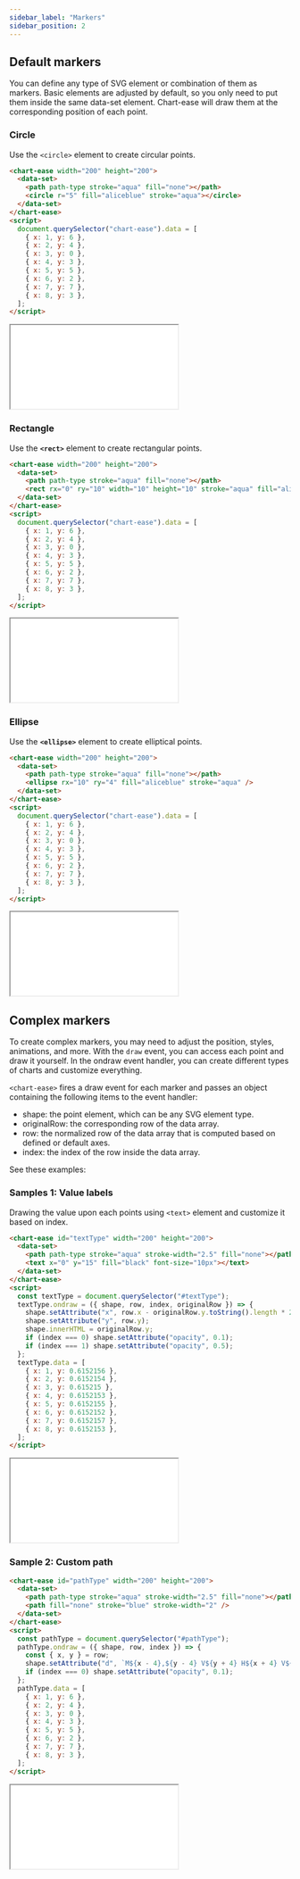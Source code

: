 ```yaml
---
sidebar_label: "Markers"
sidebar_position: 2
---
```


## Default markers

You can define any type of SVG element or combination of them as markers. Basic elements are adjusted by default, so you only need to put them inside the same data-set element. Chart-ease will draw them at the corresponding position of each point.

### Circle

Use the `<circle>` element to create circular points.

```html
<chart-ease width="200" height="200">
  <data-set>
    <path path-type stroke="aqua" fill="none"></path>
    <circle r="5" fill="aliceblue" stroke="aqua"></circle>
  </data-set>
</chart-ease>
<script>
  document.querySelector("chart-ease").data = [
    { x: 1, y: 6 },
    { x: 2, y: 4 },
    { x: 3, y: 0 },
    { x: 4, y: 3 },
    { x: 5, y: 5 },
    { x: 6, y: 2 },
    { x: 7, y: 7 },
    { x: 8, y: 3 },
  ];
</script>
```

<iframe src="/samples/markers/circle.html" style={{ width: '250px', height: '250px' }}></iframe>

### Rectangle

Use the **`<rect>`** element to create rectangular points.

```html
<chart-ease width="200" height="200">
  <data-set>
    <path path-type stroke="aqua" fill="none"></path>
    <rect rx="0" ry="10" width="10" height="10" stroke="aqua" fill="aliceblue" />
  </data-set>
</chart-ease>
<script>
  document.querySelector("chart-ease").data = [
    { x: 1, y: 6 },
    { x: 2, y: 4 },
    { x: 3, y: 0 },
    { x: 4, y: 3 },
    { x: 5, y: 5 },
    { x: 6, y: 2 },
    { x: 7, y: 7 },
    { x: 8, y: 3 },
  ];
</script>
```

<iframe src="/samples/markers/rectangle.html" style={{ width: '250px', height: '250px' }}></iframe>

### Ellipse

Use the **`<ellipse>`** element to create elliptical points.

```html
<chart-ease width="200" height="200">
  <data-set>
    <path path-type stroke="aqua" fill="none"></path>
    <ellipse rx="10" ry="4" fill="aliceblue" stroke="aqua" />
  </data-set>
</chart-ease>
<script>
  document.querySelector("chart-ease").data = [
    { x: 1, y: 6 },
    { x: 2, y: 4 },
    { x: 3, y: 0 },
    { x: 4, y: 3 },
    { x: 5, y: 5 },
    { x: 6, y: 2 },
    { x: 7, y: 7 },
    { x: 8, y: 3 },
  ];
</script>
```

<iframe src="/samples/markers/ellipse.html" style={{ width: '250px', height: '250px' }}></iframe>

## Complex markers

To create complex markers, you may need to adjust the position, styles, animations, and more. With the `draw` event, you can access each point and draw it yourself. In the ondraw event handler, you can create different types of charts and customize everything.

`<chart-ease>` fires a draw event for each marker and passes an object containing the following items to the event handler:

- shape: the point element, which can be any SVG element type.
- originalRow: the corresponding row of the data array.
- row: the normalized row of the data array that is computed based on defined or default axes.
- index: the index of the row inside the data array.

See these examples:

### Samples 1: Value labels

Drawing the value upon each points using `<text>` element and customize it based on index.

```html
<chart-ease id="textType" width="200" height="200">
  <data-set>
    <path path-type stroke="aqua" stroke-width="2.5" fill="none"></path>
    <text x="0" y="15" fill="black" font-size="10px"></text>
  </data-set>
</chart-ease>
<script>
  const textType = document.querySelector("#textType");
  textType.ondraw = ({ shape, row, index, originalRow }) => {
    shape.setAttribute("x", row.x - originalRow.y.toString().length * 2.5);
    shape.setAttribute("y", row.y);
    shape.innerHTML = originalRow.y;
    if (index === 0) shape.setAttribute("opacity", 0.1);
    if (index === 1) shape.setAttribute("opacity", 0.5);
  };
  textType.data = [
    { x: 1, y: 0.6152156 },
    { x: 2, y: 0.6152154 },
    { x: 3, y: 0.615215 },
    { x: 4, y: 0.6152153 },
    { x: 5, y: 0.6152155 },
    { x: 6, y: 0.6152152 },
    { x: 7, y: 0.6152157 },
    { x: 8, y: 0.6152153 },
  ];
</script>
```

<iframe src="/samples/ondraw/labels.html" style={{ width: '250px', height: '250px' }}></iframe>

### Sample 2: Custom path

```html
<chart-ease id="pathType" width="200" height="200">
  <data-set>
    <path path-type stroke="aqua" stroke-width="2.5" fill="none"></path>
    <path fill="none" stroke="blue" stroke-width="2" />
  </data-set>
</chart-ease>
<script>
  const pathType = document.querySelector("#pathType");
  pathType.ondraw = ({ shape, row, index }) => {
    const { x, y } = row;
    shape.setAttribute("d", `M${x - 4},${y - 4} V${y + 4} H${x + 4} V${y - 4} H${x - 4}`);
    if (index === 0) shape.setAttribute("opacity", 0.1);
  };
  pathType.data = [
    { x: 1, y: 6 },
    { x: 2, y: 4 },
    { x: 3, y: 0 },
    { x: 4, y: 3 },
    { x: 5, y: 5 },
    { x: 6, y: 2 },
    { x: 7, y: 7 },
    { x: 8, y: 3 },
  ];
</script>
```

<iframe src="/samples/ondraw/custom-path.html" style={{ width: '250px', height: '250px' }}></iframe>
